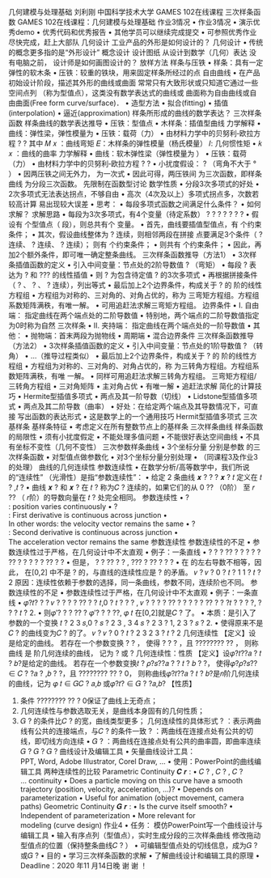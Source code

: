 几何建模与处理基础
刘利刚
中国科学技术大学
GAMES 102在线课程
三次样条函数
GAMES 102在线课程：几何建模与处理基础
作业3情况
• 作业3情况
• 演示优秀demo
• 优秀代码和优秀报告
• 其他学员可以继续完成提交
• 可参照优秀作业尽快完成，赶上大部队
几何设计
工业产品的外形是如何设计的？
几何设计
• 传统的概念更多指的是“外形设计”
概念设计
设计图纸
从设计到数学（几何）表达
没有电脑之前，
设计师是如何画图设计的？
放样方法
样条与压铁
• 样条：具有一定弹性的软木条
• 压铁：较重的铁块，用来固定样条所经过的点
自由曲线
• 在产品初始设计阶段，描述其外形的曲线或曲面
常常只有大致形状或只知道它通过一些空间点列
（称为型值点），这类没有数学表达式的曲线或
曲面称为自由曲线或自由曲面(Free form
curve/surface)．
• 造型方法
• 拟合(fitting)
• 插值(interpolation)
• 逼近(approximation)
样条所形成的曲线的数学表达？
三次样条函数
样条曲线的数学表达推导
• 压铁：型值点
• 木样条：插值型曲线
力学解释
• 曲线：弹性梁，弹性模量为
• 压铁：载荷（力）
• 由材料力学中的贝努利‐欧拉方程
?
?
其中
𝑀 𝑥 ：曲线弯矩
𝐸：木样条的弹性模量（杨氏模量）
𝐼: 几何惯性矩
• 𝑘 𝑥 ：曲线的曲率
力学解释
• 曲线：软木弹性梁（弹性模量为 ）
• 压铁：载荷（力）
• 由材料力学中的贝努利‐欧拉方程
?
?
• 小扰度假设：
?
（弯角不大于
° ）
• 因两压铁之间无外力， 为一次式
• 因此可得，两压铁间 为三次函数，即样条曲线
为分段三次函数。
先限制在函数型讨论
数学性质
• 分段3次多项式的好处
• 2次多项式无法表达拐点，不够自由
• 高次（4次及以上）多项式拐点多，次数若较高计算
易出现较大误差
• 思考：
• 每段多项式函数之间满足什么条件？
• 如何求解？
求解思路
• 每段为3次多项式，有4个变量（待定系数）
? ? ? ?
?
?
?
• 假设有 个型值点（ 段），则总共有个 变量。
• 首先，曲线要插值型值点，有 个约束条件；
• 其次，假设曲线整体为
? 连续，则相邻两段在拼接
点要满足3个条件（
? 连续、 ? 连续、 ? 连续）；
则有 个约束条件；
• 则共有 个约束条件；
• 因此，再加2个额外条件，即可唯一确定整条曲线。
三次样条函数推导（方法1）
• 3次样条插值函数的定义
• 引入中间变量：节点处的2阶导数值
? （弯矩）
• 每段
?
表达为
? 和 ??? 的线性插值
• 则
?
为包含待定值
? 的3次多项式
• 再根据拼接条件（
? 、 ? 、 ? 连续），列出等式
• 最后加上2个边界条件，构成关于
?
的 阶的线性方程组
• 方程组为对称的、三对角的、对角占优的，称为
三弯矩方程组。方程组系数矩阵满秩，有唯一解。
• 可用追赶法求解三弯矩方程组。
边界条件
• I. 自由端： 指定曲线在两个端点处的二阶导数值
• 特别地，两个端点的二阶导数值指定为0时称为自然
三次样条
• II. 夹持端： 指定曲线在两个端点处的一阶导数值
• 其他：
• 抛物端：首末两段为抛物线
• 周期端
• 混合边界条件
三次样条函数推导（方法2）
• 3次样条插值函数的定义
• 引入中间变量：节点处的1阶导数值
? （转角）
• …（推导过程类似）
• 最后加上2个边界条件，构成关于
?
的 阶的线性方程组
• 方程组为对称的、三对角的、对角占优的，称
为三转角方程组。方程组系数矩阵满秩，有唯
一解。
• 同样可用追赶法求解三转角方程组。
三弯矩方程组/三转角方程组
• 三对角矩阵
• 主对角占优
• 有唯一解
• 追赶法求解
简化的计算技巧
• Hermite型插值多项式
• 两点及其一阶导数（切线）
• Lidstone型插值多项式
• 两点及其二阶导数（曲率）
• 好处：在给定两个端点及其导数情况下，可直接
写出函数的表达形式
• 这是数学上的一个通用技巧
Hermit型插值多项式
三次基样条
基样条特征
• 考虑定义在所有整数节点上的基样条
三次样条曲线
样条函数的局限性
• 须有小扰度假定
• 不能处理多值问题
• 不能很好表达空间曲线
• 不具有坐标不变性（几何不变性）
三次参数样条曲线
• 3个坐标分量 分别是参数 的三次样条函数
• 对型值点做参数化
• 对3个坐标分量分别处理
• （同课程3及作业3的处理）
曲线的几何连续性
参数连续性
• 在数学分析/高等数学中，我们所说的“连续性”
（光滑性）是指“参数连续性”：
• 给定 2 条曲线
𝒙 ? ? ?
𝒙 ? 𝑡 定义在 𝑡 ? ,𝑡 ?
• 曲线 𝒙 ? 和 𝒙 ? 在 𝑡 ? 称为𝐶 ? 连续的，如果它们的从 0 ??
（0阶） 至 𝑟 ?? （ 𝑟阶）的导数向量在 𝑡 ? 处完全相同。
参数连续性
•
? : position varies continuously
•
? : First derivative is continuous across junction
• In other words: the velocity vector remains the same
•
? : Second derivative is continuous across junction
• The acceleration vector remains the same
参数连续性
参数连续性的不足
• 参数连续性过于严格，在几何设计中不太直观
• 例子：一条直线
•
?
? ? ?? ?
?
?
? ? ?? ?
?
? ? ? ?? ?
?
• 但是，
? ? ?? ?
?
,
??? ? ?? ? ?
?
• 在 的左右导数不相等，因此， 在[0,2]
中不是
? 的，与直线的连续性应是 ? 的矛盾。
𝑣 ? 𝑣 ?
0 ? 𝑡 ? 1 1 ? 𝑡 ? 2
原因：连续性依赖于参数的选择，同一条曲线，参数不同，连续阶也不同。
参数连续性的不足
• 参数连续性过于严格，在几何设计中不太直观
• 例子：一条直线
• 𝜑?𝑡? ? ?
𝑣 ? ?
? ? ?? ?
?
𝑡,0 ? 𝑡 ?
?
?
,
𝑣 ? ?
? ? ?? ?
?
?
? ? ?? ?
?
?𝑡 ?
?
? ?,
?
?
? 𝑡 ? 2.
• 则𝜑′? ?
?
?? ? 𝜑′? ?
?
??, 𝜑 𝑡 在[0,2]就是𝐶 ? 了。
• 本质：是引入了参数的一个变换
𝑡 ?
2
3
𝑠,0 ? 𝑠 ?
2
3
,
3
4
𝑠 ?
2
3
? 1,
2
3
? 𝑠 ? 2.
• 使得原来不是𝐶 ? 的曲线变为𝐶 ? 的了。
𝑣 ? 𝑣 ?
0 ? 𝑡 ?
2
3
2
3
? 𝑡 ? 2
几何连续性
【定义】设 是给定的曲线。
若存在一个参数变换
? ?
，
使得
?
? ?
，且 ????????
??
，
则称曲线 是 阶几何连续的曲线，
记为
?
或
?
几何连续性：性质
【定义】设𝜑?𝑡??𝑎 ? 𝑡 ? 𝑏?是给定的曲线。
若存在一个参数变换𝑡 ? 𝜌?𝑠??𝑎 ? ? 𝑡 ? 𝑏 ? ?，
使得𝜑?𝜌?𝑠?? ∈ 𝐶 ? ?𝑎 ? ,𝑏 ? ?，且 ????????
??
? 0，
则称曲线𝜑?𝑡??𝑎 ? 𝑡 ? 𝑏?是𝑛阶几何连续的曲线，记为
𝜑 𝑡 ∈ 𝐺𝐶 ? 𝑎,𝑏 或𝜑?𝑡? ∈ 𝐺 ? ?𝑎,𝑏?
【性质】
1. 条件 ????????
??
? 0保证了曲线上无奇点；
2. 几何连续性与参数选取无关，是曲线本身固有的几何性质；
3. 𝐺 ? 的条件比𝐶 ? 的宽，曲线类型更多；
几何连续性的具体形式
? ：表示两曲线有公共的连接端点，与𝐶 ? 的条件一致
? ：两曲线在连接点处有公共的切线，即切线方向连续
• 𝐺 ? ：两曲线在连接点处有公共的曲率圆，即曲率连续
𝐺 ? 𝐺 ? 𝐺 ?
曲线设计及编辑工具
• 矢量曲线设计工具：PPT, Word, Adobe Illustrator,
Corel Draw, …
• 使用：PowerPoint的曲线编辑工具
两种连续性的比较
Parametric Continuity 𝑪 𝒓 :
• 𝐶 ? , 𝐶 ? , 𝐶 ? … continuity
• Does a particle moving on
this curve have a smooth
trajectory (position, velocity,
acceleration, …)?
• Depends on
parameterization
• Useful for animation
(object movement, camera
paths)
Geometric Continuity 𝑮 𝒓 :
• Is the curve itself
smooth?
• Independent of
parameterization
• More relevant for
modeling (curve design)
作业4
• 任务： 模仿PowerPoint写一个曲线设计与编辑工具
• 输入有序点列（型值点），实时生成分段的三次样条曲线
修改拖动型值点的位置（保持整条曲线𝐶 ? ）
• 可编辑型值点处的切线信息，成为𝐺 ? 或𝐺 ?
• 目的
• 学习三次样条函数的求解
• 了解曲线设计和编辑工具的原理
• Deadline：2020 年11 月14日晚
谢 谢 ！
